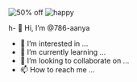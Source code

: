 ![50% off](https://github.com/786-aanya/786-aanya/assets/148055804/275b956b-18aa-4322-b89f-ef2be7336572)
![happy](https://github.com/786-aanya/786-aanya/assets/148055804/8b4d2c31-f4bc-48dc-9825-6b7d707707a0)

h- 👋 Hi, I’m @786-aanya
- 👀 I’m interested in ...
- 🌱 I’m currently learning ...
- 💞️ I’m looking to collaborate on ...
- 📫 How to reach me ...

<!---
786-aanya/786-aanya is a ✨ special ✨ repository because its `README.md` (this file) appears on your GitHub profile.
You can click the Preview link to take a look at your changes.
--->
